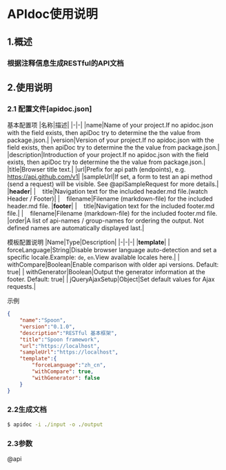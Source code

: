 # APIdoc使用说明
## 1.概述

<h3>根据注释信息生成RESTful的API文档</h3>

## 2.使用说明
### 2.1 配置文件[apidoc.json]
基本配置项
|名称|描述|
|-|-|
|name|Name of your project.If no apidoc.json with the field exists, then apiDoc try to determine the the value from package.json.|
|version|Version of your project.If no apidoc.json with the field exists, then apiDoc try to determine the the value from package.json.|
|description|Introduction of your project.If no apidoc.json with the field exists, then apiDoc try to determine the the value from package.json.|
|title|Browser title text.|
|url|Prefix for api path (endpoints), e.g. https://api.github.com/v1|
|sampleUrl|If set, a form to test an api method (send a request) will be visible. See @apiSampleRequest for more details.|
|<b>header</b>|
|&nbsp;&nbsp;&nbsp;&nbsp;title|Navigation text for the included header.md file.(watch Header / Footer)|
|&nbsp;&nbsp;&nbsp;&nbsp;filename|Filename (markdown-file) for the included header.md file.
|<b>footer</b>|
|&nbsp;&nbsp;&nbsp;&nbsp;title|Navigation text for the included footer.md file.|
|&nbsp;&nbsp;&nbsp;&nbsp;filename|Filename (markdown-file) for the included footer.md file.
|order|A list of api-names / group-names for ordering the output. Not defined names are automatically displayed last.|

模板配置说明
|Name|Type|Description|
|-|-|-|
|<b>template</b>|
|    forceLanguage|String|Disable browser language auto-detection and set a specific locale.Example: <code>de</code>, <code>en</code>.View available locales here.|
|    withCompare|Boolean|Enable comparison with older api versions. Default: true|
|    withGenerator|Boolean|Output the generator information at the footer. Default: true|
|    jQueryAjaxSetup|Object|Set default values for Ajax requests.|

示例
``` json
{
    "name":"Spoon",
    "version":"0.1.0",
    "description":"RESTful 基本框架",
    "title":"Spoon framework",
    "url":"https://localhost",
    "sampleUrl":"https://localhost",
    "template":{
        "forceLanguage":"zh_cn",
        "withCompare": true,
        "withGenerator": false
    }
}
```
### 2.2生成文档
``` bat
$ apidoc -i ./input -o ./output
```

### 2.3参数
@api